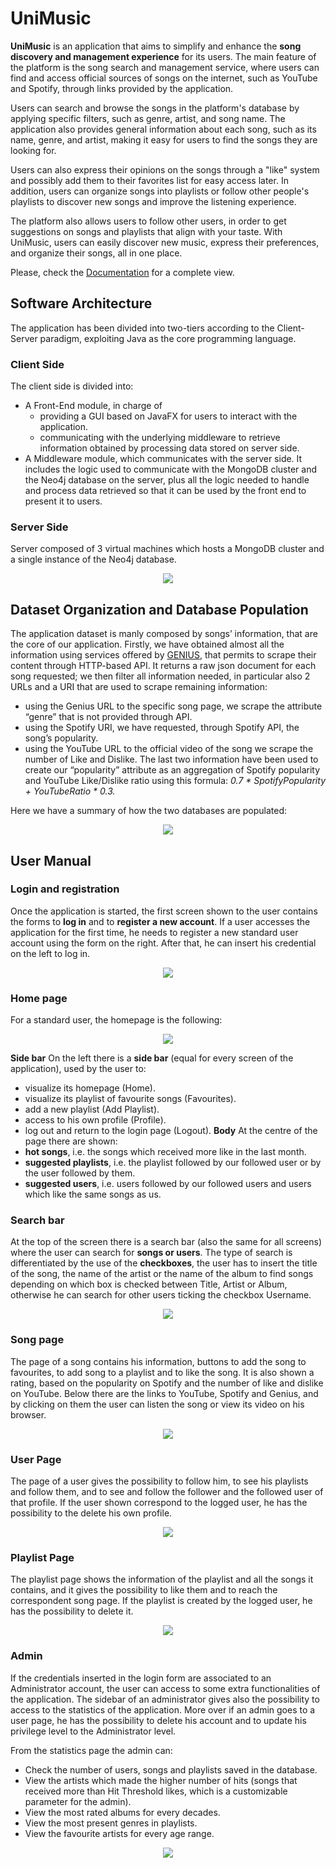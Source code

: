 # UniMusic 
<b>UniMusic</b> is an application that aims to simplify and enhance the **song discovery and management experience** for its users. The main feature of the platform is the song search and management service, where users can find and access official sources of songs on the internet, such as YouTube and Spotify, through links provided by the application.

Users can search and browse the songs in the platform's database by applying specific filters, such as genre, artist, and song name. The application also provides general information about each song, such as its name, genre, and artist, making it easy for users to find the songs they are looking for.

Users can also express their opinions on the songs through a "like" system and possibly add them to their favorites list for easy access later. In addition, users can organize songs into playlists or follow other people's playlists to discover new songs and improve the listening experience.

The platform also allows users to follow other users, in order to get suggestions on songs and playlists that align with your taste. With UniMusic, users can easily discover new music, express their preferences, and organize their songs, all in one place.

Please, check the [Documentation](Documentation.pdf) for a complete view. 

## Software Architecture
The application has been divided into two-tiers according to the Client-Server paradigm, exploiting Java as the core programming language.

### Client Side
The client side is divided into:
- A Front-End module, in charge of
  - providing a GUI based on JavaFX for users to interact with the application.
  - communicating with the underlying middleware to retrieve information obtained by processing data stored on server side.
- A Middleware module, which communicates with the server side. It includes the logic used to communicate with the MongoDB cluster and the Neo4j database on the server, plus all the logic needed to handle and process data retrieved so that it can be used by the front end to present it to users.

### Server Side
Server composed of 3 virtual machines which hosts a MongoDB cluster and a single instance of the
Neo4j database.

<p align="center">
  <img src='imgs/architecture-diagram.png'>
</p>

## Dataset Organization and Database Population
The application dataset is manly composed by songs’ information, that are the core of our application.
Firstly, we have obtained almost all the information using services offered by [GENIUS](https://www.genius.com), that permits to scrape their content through HTTP-based API.
It returns a raw json document for each song requested; we then filter all information needed, in particular also 2 URLs and a URI that are used to scrape remaining information:
- using the Genius URL to the specific song page, we scrape the attribute “genre” that is not provided through API.
- using the Spotify URI, we have requested, through Spotify API, the song’s popularity.
- using the YouTube URL to the official video of the song we scrape the number of Like and Dislike.
The last two information have been used to create our “popularity” attribute as an aggregation of Spotify popularity and YouTube Like/Dislike ratio using this formula:
<i>0.7 * SpotifyPopularity + YouTubeRatio * 0.3.</i>

Here we have a summary of how the two databases are populated:

<p align="center">
  <img src='imgs/database-creation-workflow.png'>
</p>

## User Manual

### Login and registration
Once the application is started, the first screen shown to the user contains the forms to **log in** and to **register a new account**.
If a user accesses the application for the first time, he needs to register a new standard user
account using the form on the right. After that, he can insert his credential on the left to log in.

<p align="center">
  <img src='imgs/welcome_page.jpg'>
</p>

### Home page
For a standard user, the homepage is the following:

<p align="center">
  <img src='imgs/home_page.jpg'>
</p>


**Side bar**
On the left there is a **side bar** (equal for every screen of the application), used by the user to:
* visualize its homepage (Home).
* visualize its playlist of favourite songs (Favourites).
* add a new playlist (Add Playlist).
* access to his own profile (Profile).
* log out and return to the login page (Logout).
**Body**
At the centre of the page there are shown:
* **hot songs**, i.e. the songs which received more like in the last month.
* **suggested playlists**, i.e. the playlist followed by our followed user or by the user followed by them.
* **suggested users**, i.e. users followed by our followed users and users which like the same songs as
us.


### Search bar
At the top of the screen there is a search bar (also the same for all screens) where the user can search for
**songs or users**.
The type of search is differentiated by the use of the **checkboxes**, the user has to insert the title of the
song, the name of the artist or the name of the album to find songs depending on which box is checked
between Title, Artist or Album, otherwise he can search for other users ticking the checkbox Username.

<p align="center">
  <img src='imgs/search_bar.jpg'>
</p>


### Song page
The page of a song contains his information, buttons to add the song to favourites, to add song to a playlist
and to like the song.
It is also shown a rating, based on the popularity on Spotify and the number of like and dislike on YouTube.
Below there are the links to YouTube, Spotify and Genius, and by clicking on them the user can listen the
song or view its video on his browser.

<p align="center">
  <img src='imgs/song_page.jpg'>
</p>

### User Page
The page of a user gives the possibility to follow him, to see his playlists and follow them, and to see and
follow the follower and the followed user of that profile. If the user shown correspond to the logged user,
he has the possibility to the delete his own profile.

<p align="center">
  <img src='imgs/user_page.jpg'>
</p>


### Playlist Page
The playlist page shows the information of the playlist and all the songs it contains, and it gives the
possibility to like them and to reach the correspondent song page. If the playlist is created by the logged
user, he has the possibility to delete it.

<p align="center">
  <img src='imgs/playlist_page.jpg'>
</p>

### Admin
If the credentials inserted in the login form are associated to an Administrator account, the user can access
to some extra functionalities of the application.
The sidebar of an administrator gives also the possibility to access to the statistics of the application.
More over if an admin goes to a user page, he has the possibility to delete his account and to update his privilege level
to the Administrator level.

From the statistics page the admin can:
* Check the number of users, songs and playlists saved in the database.
* View the artists which made the higher number of hits (songs that received more than Hit Threshold likes, which is a customizable parameter for the admin).
* View the most rated albums for every decades.
* View the most present genres in playlists.
* View the favourite artists for every age range.

<p align="center">
  <img src='imgs/statistics_page.jpg'>
</p>

